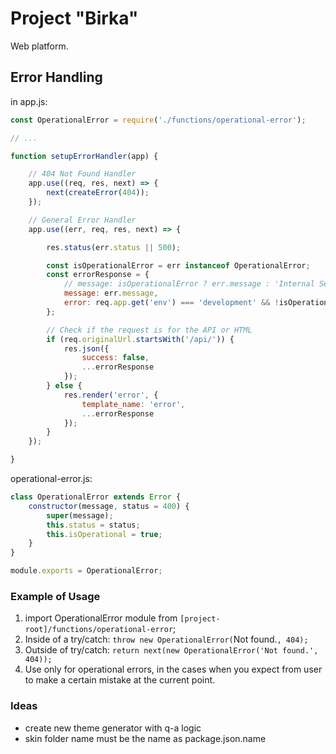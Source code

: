 # Project "Birka"

Web platform.

## Error Handling

in app.js:

```js
const OperationalError = require('./functions/operational-error');

// ...

function setupErrorHandler(app) {

    // 404 Not Found Handler
    app.use((req, res, next) => {
        next(createError(404));
    });

    // General Error Handler
    app.use((err, req, res, next) => {

        res.status(err.status || 500);

        const isOperationalError = err instanceof OperationalError;
        const errorResponse = {
            // message: isOperationalError ? err.message : 'Internal Server Error',
            message: err.message,
            error: req.app.get('env') === 'development' && !isOperationalError ? err : {}
        };

        // Check if the request is for the API or HTML
        if (req.originalUrl.startsWith('/api/')) {
            res.json({
                success: false,
                ...errorResponse
            });
        } else {
            res.render('error', {
                template_name: 'error',
                ...errorResponse
            });
        }
    });

}
```

operational-error.js:

```js
class OperationalError extends Error {
    constructor(message, status = 400) {
        super(message);
        this.status = status;
        this.isOperational = true;
    }
}

module.exports = OperationalError;
```

### Example of Usage

1. import OperationalError module from `[project-root]/functions/operational-error`;
2. Inside of a try/catch: `throw new OperationalError(`Not found.`, 404);`
3. Outside of try/catch: `return next(new OperationalError('Not found.', 404));`
4. Use only for operational errors, in the cases when you expect from user to make a certain mistake at the current point.

### Ideas

- create new theme generator with q-a logic
- skin folder name must be the name as package.json.name
